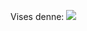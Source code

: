 Vises denne:  <img src="https://render.githubusercontent.com/render/math?math=$x\cdot (1+\frac{r}{n})^{T\cdot n}$"> 
